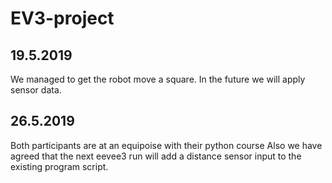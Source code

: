 # EV3-project

## 19.5.2019
We managed to get the robot move a square. In the future we will apply sensor data.

## 26.5.2019
Both participants are at an equipoise with their python course
Also we have agreed that the next eevee3 run will add a distance sensor input to the existing program script. 
